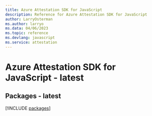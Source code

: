 ```yaml
---
title: Azure Attestation SDK for JavaScript
description: Reference for Azure Attestation SDK for JavaScript
author: LarryOsterman
ms.author: larryo
ms.data: 04/06/2023
ms.topic: reference
ms.devlang: javascript
ms.service: attestation
---
```

# Azure Attestation SDK for JavaScript - latest
## Packages - latest
[!INCLUDE [packages](attestation-index.md)]